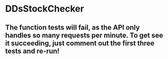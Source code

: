 # DDsStockChecker

## The function tests will fail, as the API only handles so many requests per minute. To get see it succeeding, just comment out the first three tests and re-run!

